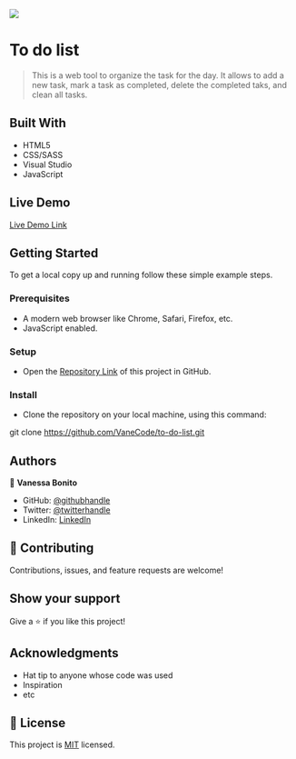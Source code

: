 ![](https://img.shields.io/badge/Microverse-blueviolet)

# To do list

> This is a web tool to organize the task for the day. It allows to add a new task, mark a task as completed, delete the completed taks, and clean all tasks.

## Built With

- HTML5
- CSS/SASS
- Visual Studio
- JavaScript

## Live Demo

[Live Demo Link](https://vanecode.github.io/art-gallery/)

## Getting Started

To get a local copy up and running follow these simple example steps.

### Prerequisites

- A modern web browser like Chrome, Safari, Firefox, etc.
- JavaScript enabled.

### Setup

- Open the [Repository Link](https://github.com/VaneCode/to-do-list) of this project in GitHub.

### Install

- Clone the repository on your local machine, using this command:

git clone https://github.com/VaneCode/to-do-list.git


## Authors

👤 **Vanessa Bonito**

- GitHub: [@githubhandle](https://github.com/VaneCode)
- Twitter: [@twitterhandle](https://twitter.com/BonitoNarvaez)
- LinkedIn: [LinkedIn](https://www.linkedin.com/in/vanessa-bonito-narv%C3%A1ez-6681941b5/)

## 🤝 Contributing

Contributions, issues, and feature requests are welcome!

## Show your support

Give a ⭐️ if you like this project!

## Acknowledgments

- Hat tip to anyone whose code was used
- Inspiration
- etc

## 📝 License

This project is [MIT](LICENSE.md) licensed.
